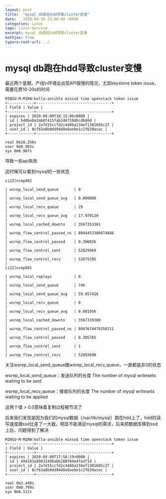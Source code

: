 ```yaml
---
layout: post
title:  "mysql db跑在hdd导致cluster变慢"
date:   2020-09-10 23:00:00 +0800
categories: Linux
tags: Linux-Service
excerpt: mysql db跑在hdd导致cluster变慢
mathjax: true
typora-root-url: ../
---
```


# mysql db跑在hdd导致cluster变慢

最近两个星期，产线ln环境会出现API很慢的情况，尤其keystone token issue，需要花费10-20s的时间

```shell
MINSU-M-M1RW:kolla-ansible minsu$ time openstack token issue
+------------+----------------------------------+
| Field | Value |
+------------+----------------------------------+
| expires | 2020-09-09T18:15:06+0000 |
| id | 540be0a3ab8f415fab1467104bcdb60d |
| project_id | 2a7d15ccfd2c448ba234ef1301685c27 |
| user_id | 8cf63a8b0dd94d8e8aebe1c2f639acec |
+------------+----------------------------------+

real 0m18.256s
user 0m0.993s
sys 0m0.907s
```

导致一些api失败

这时候可以看到mysql的一些状态

```mysql
ci22lncmp002

| wsrep_local_send_queue       | 0                                                           |
| wsrep_local_send_queue_avg   | 0.000000                                                    |
| wsrep_local_recv_queue       | 29                                                          |
| wsrep_local_recv_queue_avg   | 17.979120                                                   |
| wsrep_local_cached_downto    | 3567353361                                                  |
| wsrep_flow_control_paused_ns | 8044453386074846                                            |
| wsrep_flow_control_paused    | 0.306026                                                    |
| wsrep_flow_control_sent      | 52829969                                                    |
| wsrep_flow_control_recv      | 52875205                                                    |
ci22lncmp001

| wsrep_local_replays          | 0                                                           |
| wsrep_local_send_queue       | 746                                                         |
| wsrep_local_send_queue_avg   | 59.057416                                                   |
| wsrep_local_recv_queue       | 0                                                           |
| wsrep_local_recv_queue_avg   | 0.001056                                                    |
| wsrep_local_cached_downto    | 3567339300                                                  |
| wsrep_flow_control_paused_ns | 8047674478358211                                            |
| wsrep_flow_control_paused    | 0.305765                                                    |
| wsrep_flow_control_sent      | 1                                                           |
| wsrep_flow_control_recv      | 52893698
```

关注wsrep_local_send_queue跟wsrep_local_recv_queue，一直都是非0的状态 

wsrep_local_send_queue：发送队列的长度 The number of mysql writesets waiting to be sent

wsrep_local_recv_queue：接收队列的长度 The number of mysql writesets waiting to be applied

这两个值 > 0.0意味着复制过程被节流了

后来我们发现是因为我们的mysql数据（/var/lib/mysql）跑在hdd上了，hdd的读写速度跟ssd比差了一大截，明显不能满足mysql的需求，后来把数据库移到ssd上后，问题得到了解决

```shell
MINSU-M-M1RW:kolla-ansible minsu$ time openstack token issue
+------------+----------------------------------+
| Field | Value |
+------------+----------------------------------+
| expires | 2020-09-09T17:58:19+0000 |
| id | 494103a99832498abb208f04e4fedf1d |
| project_id | 2a7d15ccfd2c448ba234ef1301685c27 |
| user_id | 8cf63a8b0dd94d8e8aebe1c2f639acec |
+------------+----------------------------------+

real 0m3.440s
user 0m0.799s
sys 0m0.512s
```



